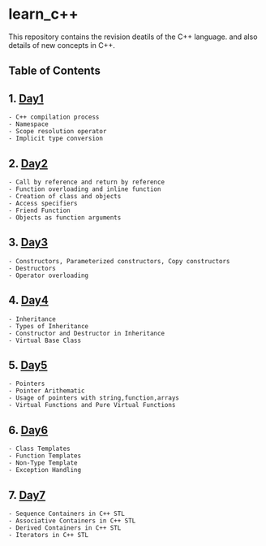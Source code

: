 # learn_c++

This repository contains the revision deatils of the C++ language. and also details of new concepts in C++.

## Table of Contents
 ## 1.  [Day1](https://github.com/Prajwalgn-07/learn_C_plus_plus/tree/day1)
    - C++ compilation process
    - Namespace
    - Scope resolution operator
    - Implicit type conversion

  
 ## 2. [Day2](https://github.com/Prajwalgn-07/learn_C_plus_plus/tree/day2)
    - Call by reference and return by reference
    - Function overloading and inline function
    - Creation of class and objects
    - Access specifiers
    - Friend Function
    - Objects as function arguments


 ## 3. [Day3](https://github.com/Prajwalgn-07/learn_C_plus_plus/tree/day3)
    - Constructors, Parameterized constructors, Copy constructors
    - Destructors
    - Operator overloading

 ## 4. [Day4](https://github.com/Prajwalgn-07/learn_C_plus_plus/tree/day4)
    - Inheritance
    - Types of Inheritance
    - Constructor and Destructor in Inheritance
    - Virtual Base Class

 ## 5. [Day5](https://github.com/Prajwalgn-07/learn_C_plus_plus/tree/day5)
    - Pointers
    - Pointer Arithematic
    - Usage of pointers with string,function,arrays
    - Virtual Functions and Pure Virtual Functions

## 6. [Day6](https://github.com/Prajwalgn-07/learn_C_plus_plus/tree/day6)
    - Class Templates
    - Function Templates
    - Non-Type Template
    - Exception Handling

## 7. [Day7](https://github.com/Prajwalgn-07/learn_C_plus_plus/tree/day7)
    - Sequence Containers in C++ STL
    - Associative Containers in C++ STL
    - Derived Containers in C++ STL
    - Iterators in C++ STL